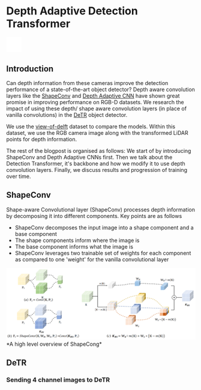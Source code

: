 # Depth Adaptive Detection Transformer
[<img src="images/github-mark-white.svg" width="40">](https://github.com/DepthAwareObjectDetection/detr)
## Introduction
Can depth information from these cameras improve the detection performance of a state-of-the-art object detector? 
Depth aware convolution layers like the [ShapeConv](https://github.com/DepthAwareObjectDetection/ShapeConv) and [Depth Adaptive CNN](https://github.com/DepthAwareObjectDetection/Depth-Adapted-CNN) have shown great promise in improving performance on RGB-D datasets. 
We research the impact of using these depth/ shape aware convolution layers (in place of vanilla convolutions) in the [DeTR](https://github.com/DepthAwareObjectDetection/detr) object detector. 

We use the [view-of-delft](https://github.com/tudelft-iv/view-of-delft-dataset) dataset to compare the models. Within this dataset, we use the RGB camera image along with the transformed LiDAR points for depth information. 

The rest of the blogpost is organised as follows: We start of by introducing ShapeConv and Depth Adaptive CNNs first. Then we talk about the Detection Transformer, it's backbone and how we modify it to use depth convolution layers. Finally, we discuss results and progression of training over time.


## ShapeConv
Shape-aware Convolutional layer (ShapeConv) processes depth information by decomposing it into different components.
Key points are as follows
- ShapeConv decomposes the input image into a shape component and a base component
- The shape components inform where the image is
- The base component informs what the image is
- ShapeConv leverages two trainable set of weights for each component as compared to one 'weight' for the vanilla convolutional layer
<img src="images/shape_conv.png" width="">
*A high level overview of ShapeCong*

## DeTR

### Sending 4 channel images to DeTR
